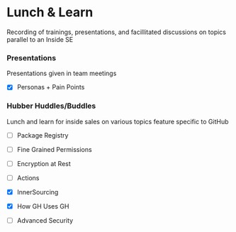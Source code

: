 # Lunch & Learn
Recording of trainings, presentations, and facillitated discussions on topics parallel to an Inside SE 

### Presentations 
Presentations given in team meetings
- [x] Personas + Pain Points 

### Hubber Huddles/Buddles 
Lunch and learn for inside sales on various topics feature specific to GitHub 
- [ ] Package Registry 
- [ ] Fine Grained Permissions
- [ ] Encryption at Rest
- [ ] Actions
- [x] InnerSourcing
- [x] How GH Uses GH 
- [ ] Advanced Security


